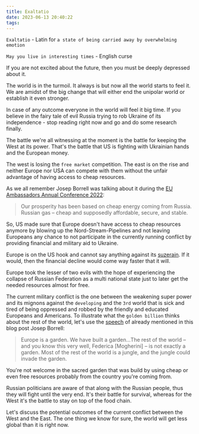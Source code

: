 ```yaml
---
title: Exaltatio
date: 2023-06-13 20:40:22
tags:
---
```


`Exaltatio` - Latin for `a state of being carried away by overwhelming emotion`

`May you live in interesting times` - English curse

<!-- more -->

If you are not excited about the future, then you must be deeply depressed about it.

The world is in the turmoil. It always is but now all the world starts to feel it. We are amidst of the big change that will either end the unipolar world or establish it even stronger.

In case of any outcome everyone in the world will feel it big time. If you believe in the fairy tale of evil Russia trying to rob Ukraine of its independence - stop reading right now and go and do some research finally.

The battle we're all witnessing at the moment is the battle for keeping the West at its power. That's the battle that US is fighting with Ukrainian hands and the European money.

The west is losing the `free market` competition. The east is on the rise and neither Europe nor USA can compete with them without the unfair advantage of having access to cheap resources.

As we all remember Josep Borrell was talking about it during the [EU Ambassadors Annual Conference 2022](https://www.eeas.europa.eu/eeas/eu-ambassadors-annual-conference-2022-opening-speech-high-representative-josep-borrell_en):

> Our prosperity has been based on cheap energy coming from Russia. Russian gas – cheap and supposedly affordable, secure, and stable.

So, US made sure that Europe doesn't have access to cheap resources anymore by blowing up the Nord-Stream-Pipelines and not leaving Europeans any chance to not participate in the currently running conflict by providing financial and military aid to Ukraine.

Europe is on the US hook and cannot say anything against its [suzerain](https://en.wikipedia.org/wiki/Suzerainty). If it would, then the financial decline would come way faster that it will.

Europe took the lesser of two evils with the hope of experiencing the collapse of Russian Federation as a multi national state just to later get the needed resources almost for free.

The current military conflict is the one between the weakening super power and its mignons against the `developing` and the `3rd` world that is sick and tired of being oppressed and robbed by the friendly and educated Europeans and Americans. To illustrate what the `golden billion` thinks about the rest of the world, let's use the [speech](https://www.youtube.com/watch?v=f8SKblpc7kY) of already mentioned in this blog post Josep Borrell:

> Europe is a garden. We have built a garden…The rest of the world – and you know this very well, Federica [Mogherini] – is not exactly a garden. Most of the rest of the world is a jungle, and the jungle could invade the garden.

You're not welcome in the sacred garden that was build by using cheap or even free resources probably from the  country you're coming from.

Russian politicians are aware of that along with the Russian people, thus they will fight until the very end. It's their battle for survival, whereas for the West it's the battle to stay on top of the food chain.

Let's discuss the potential outcomes of the current conflict between the West and the East. The one thing we know for sure, the world will get less global than it is right now.
